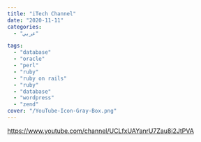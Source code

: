 ```yaml
---
title: "iTech Channel"
date: "2020-11-11"
categories:
  - "عربي"

tags:
  - "database"
  - "oracle"
  - "perl"
  - "ruby"
  - "ruby on rails"
  - "ruby"
  - "database"
  - "wordpress"
  - "zend"
cover: "/YouTube-Icon-Gray-Box.png"
---
```


https://www.youtube.com/channel/UCLfxUAYanrU7Zau8i2JtPVA
